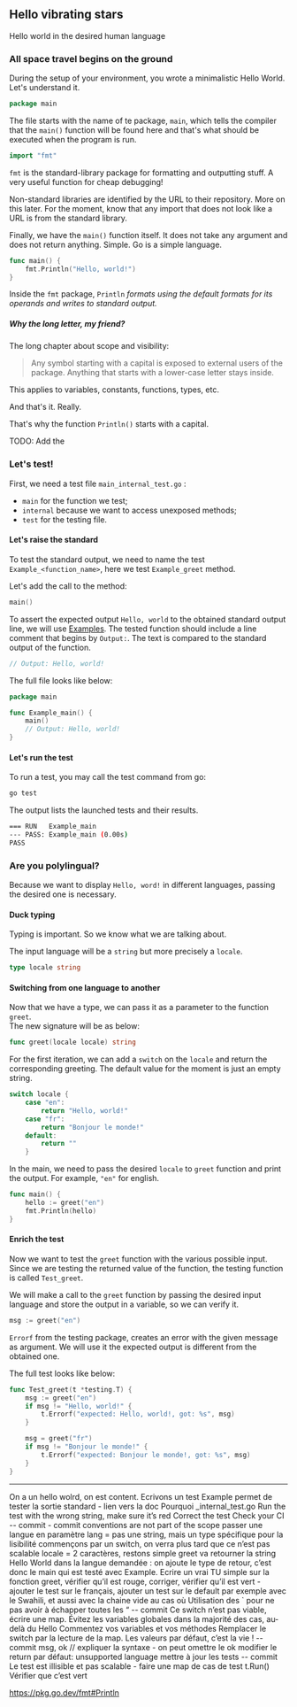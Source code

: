 
## Hello vibrating stars

Hello world in the desired human language

### All space travel begins on the ground

During the setup of your environment, you wrote a minimalistic Hello World. Let's understand it.

```go
package main
```

The file starts with the name of te package, `main`, which tells the compiler that the `main()` function will be found here and that's what should be executed when the program is run.

```go
import "fmt"
```

`fmt` is the standard-library package for formatting and outputting stuff. A very useful function for cheap debugging!

Non-standard libraries are identified by the URL to their repository. More on this later. For the moment, know that any import that does not look like a URL is from the standard library.

Finally, we have the `main()` function itself. It does not take any argument and does not return anything. Simple. Go is a simple language.

```go
func main() {
	fmt.Println("Hello, world!")
}
```

Inside the `fmt` package, `Println` _formats using the default formats for its operands and writes to standard output._

##### Why the long letter, my friend?

The long chapter about scope and visibility:

> Any symbol starting with a capital is exposed to external users of the package. Anything that starts with a lower-case letter stays inside.

This applies to variables, constants, functions, types, etc.

And that's it. Really.

That's why the function `Println()` starts with a capital.

TODO: Add the 

### Let's test!

First, we need a test file `main_internal_test.go` : 
- `main` for the function we test;
- `internal` because we want to access unexposed methods;
- `test` for the testing file.

#### Let's raise the standard

To test the standard output, we need to name the test `Example_<function_name>`, here we test `Example_greet` method.

Let's add the call to the method:
```go
main()
```

To assert the expected output `Hello, world` to the obtained standard output line, we will use [Examples](https://pkg.go.dev/testing#hdr-Examples).
The tested function should include a line comment that begins by `Output:`. The text is compared to the standard output of the function.

```go
// Output: Hello, world!
```

The full file looks like below:
```go
package main

func Example_main() {
	main()
	// Output: Hello, world!
}
```

#### Let's run the test

To run a test, you may call the test command from go:

```bash
go test 
```

The output lists the launched tests and their results.
```bash
=== RUN   Example_main
--- PASS: Example_main (0.00s)
PASS
```

### Are you polylingual?

Because we want to display `Hello, word!` in different languages, passing the desired one is necessary.

#### Duck typing

Typing is important. So we know what we are talking about. 

The input language will be a `string` but more precisely a `locale`.

```go
type locale string
```

#### Switching from one language to another

Now that we have a type, we can pass it as a parameter to the function `greet`.  
The new signature will be as below:
```go
func greet(locale locale) string
```

For the first iteration, we can add a `switch` on the `locale` and return the corresponding greeting.
The default value for the moment is just an empty string.

```go
switch locale {
	case "en":
		return "Hello, world!"
	case "fr":
		return "Bonjour le monde!"
	default:
		return ""
	}
```

In the main, we need to pass the desired `locale` to `greet` function and print the output.
For example, `"en"` for english.

```go
func main() {
	hello := greet("en")
	fmt.Println(hello)
}
```

#### Enrich the test

Now we want to test the `greet` function with the various possible input. 
Since we are testing the returned value of the function, the testing function is called `Test_greet`.  

We will make a call to the `greet` function by passing the desired input language and store the output in a variable, so we can verify it.

```go
msg := greet("en")
```

`Errorf` from the testing package, creates an error with the given message as argument.
We will use it the expected output is different from the obtained one.

The full test looks like below:
```go
func Test_greet(t *testing.T) {
	msg := greet("en")
	if msg != "Hello, world!" {
		t.Errorf("expected: Hello, world!, got: %s", msg)
	}

	msg = greet("fr")
	if msg != "Bonjour le monde!" {
		t.Errorf("expected: Bonjour le monde!, got: %s", msg)
	}
}
```


<hr>

On a un hello wolrd, on est content.
Ecrivons un test
Example permet de tester la sortie standard - lien vers la doc
Pourquoi _internal_test.go
Run the test with the wrong string, make sure it’s red
Correct the test
Check your CI
-- commit - commit conventions are not part of the scope
passer une langue en paramètre
lang = pas une string, mais un type spécifique pour la lisibilité
commençons par un switch, on verra plus tard que ce n’est pas scalable
locale = 2 caractères, restons simple
greet va retourner la string Hello World dans la langue demandée : on ajoute le type de retour, c’est donc le main qui est testé avec Example.
Ecrire un vrai TU simple sur la fonction greet, vérifier qu’il est rouge, corriger, vérifier qu’il est vert - ajouter le test sur le français, ajouter un test sur le default par exemple avec le Swahili, et aussi avec la chaine vide au cas où
Utilisation des ` pour ne pas avoir à échapper toutes les “
-- commit
Ce switch n’est pas viable, écrire une map. Évitez les variables globales dans la majorité des cas, au-delà du Hello
Commentez vos variables et vos méthodes
Remplacer le switch par la lecture de la map. Les valeurs par défaut, c’est la vie !
-- commit
msg, ok // expliquer la syntaxe - on peut omettre le ok
modifier le return par défaut: unsupported language
mettre à jour les tests
-- commit
Le test est illisible et pas scalable - faire une map de cas de test
t.Run()
Vérifier que c’est vert

https://pkg.go.dev/fmt#Println